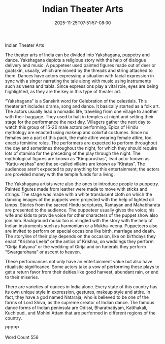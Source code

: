 ﻿---
title: "Indian Theater Arts"
date: 2025-11-25T07:51:57-08:00
description: "TXT Tips for Web Success"
featured_image: "/images/TXT.jpg"
tags: ["TXT"]
---

Indian Theater Arts

The theater arts of India can be divided into Yakshagana, puppetry and dance. Yakshagana depicts a religious story with the help of dialogue delivery and music. A puppeteer used painted figures made out of deer or goatskin, usually, which are moved by the threads and string attached to them. Dances have actors expressing a situation with facial expression in sync with a singer narrating the tale along with music using instruments such as veena and tabla.  Since expressions play a vital role, eyes are being highlighted, as they are the key in this type of theater art.

“Yakshagana” is a Sanskrit word for Celebration of the celestials. This theater art includes drama, song and dance.  It basically started as a folk art. The actors usually lead a nomadic life, traveling from one village to another with their baggage. They used to halt in temples at night and setting their stage for the performance the next day. Villagers gather the next day to watch this group of 15-20 male actors performing. Epics of Hindu mythology are enacted using makeup and colorful costumes. Since no females are a part of this pack, the male attire wearing female attire, too enacts feminine roles. The performers are expected to perform throughout the day and sometimes throughout the night, for which they should require lots of stamina for the preceding of the play through the night. The mythological figures are known as “Kimpurushas”, lead actor known as “Kattu-veshas” and the so-called villains are known as “Kiratas”. The audiences aren’t expected to pay anything for this entertainment; the actors are provided money with the temple funds for a living.

The Yakshagana artists were also the ones to introduce people to puppetry. Painted figures made from leather were made to move with sticks and strings. The stage was made with a white translucent cloth on which the dancing images of the puppets were projected with the help of lighted oil lamps. Stories from the sacred Hindu scriptures, Ramayan and Mahabharata are presented to the audience. The puppeteer usually gives the voice; his wife and kids to provide voice for other characters of the puppet show also join him. Background music too is mingled with the story with the help of Indian instruments such as harmonium or a Mukha-veena.  Puppeteers also are invited to perform on special occasions like birth, marriage and death. The storyline of their play depends on the occasion, like on birthdays they enact “Krishna Leela” or the antics of Krishna, on weddings they perform “Girija Kalyana” or the wedding of Girija and on funerals they perform “Swargarohana” or ascent to heaven.

These performances not only have an entertainment value but also have ritualistic significance. Some actors take a vow of performing these plays to get a return favor from their deities like good harvest, abundant rain, or end to their miseries.      

There are varieties of dances in India alone. Every state of this country has its own unique style in expression, gestures, makeup style and attire.  In fact, they have a god named Nataraja, who is believed to be one of the forms of Lord Shiva, as the supreme creator of Indian dance.  The famous dance forms of Indian peninsula are Odissi, Bharatnatiyam, Katthakali, Kuchipudi, and Mohini Attam that are performed in different regions of the country.

PPPPP

Word Count 556
 

